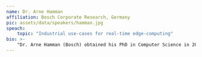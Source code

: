 ```yaml
---
name: Dr. Arne Hamman
affiliation: Bosch Corporate Research, Germany
pic: assets/data/speakers/hamman.jpg
speach:
    topic: "Industrial use-cases for real-time edge-computing"
bio: >-
    "Dr. Arne Hamman (Bosch) obtained his PhD in Computer Science in 2008 from the Technical University of Braunschweig Germany. He is Chief Expert for "Distributed Intelligent Systems" at Bosch Corporate Research. Like the Bosch product portfolios his range of actives is very broads encompassing complex embedded systems where the interaction between physical processes hardware and software plays a major role through to distributed IoT systems with elements of (edge) cloud computing. In the academic contexts he is member of the editorial board of the ACM journal “Transactions on Cyber Physical Systems” and regularly serves as program committee member for international conferences such as ECRTS, RTSS, RTAS, DAC, EMSOFT, and ICCPS."
---
```

